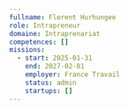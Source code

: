 ```yaml
---
fullname: Florent Hurhungee
role: Intrapreneur
domaine: Intraprenariat
competences: []
missions:
  - start: 2025-01-31
    end: 2027-02-01
    employer: France Travail
    status: admin
    startups: []
---
```


